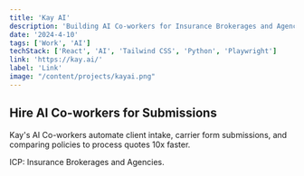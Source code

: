 ```yaml
---
title: 'Kay AI'
description: 'Building AI Co-workers for Insurance Brokerages and Agencies.'
date: '2024-4-10'
tags: ['Work', 'AI']
techStack: ['React', 'AI', 'Tailwind CSS', 'Python', 'Playwright']
link: 'https://kay.ai/'
label: 'Link'
image: "/content/projects/kayai.png"
---
```


## Hire AI Co-workers for Submissions

Kay's AI Co-workers automate client intake, carrier form submissions, and comparing policies to process quotes 10x faster.

ICP: Insurance Brokerages and Agencies.


